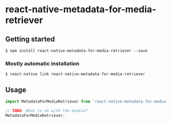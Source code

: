 # react-native-metadata-for-media-retriever

## Getting started

`$ npm install react-native-metadata-for-media-retriever --save`

### Mostly automatic installation

`$ react-native link react-native-metadata-for-media-retriever`

## Usage
```javascript
import MetadataForMediaRetriever from 'react-native-metadata-for-media-retriever';

// TODO: What to do with the module?
MetadataForMediaRetriever;
```
